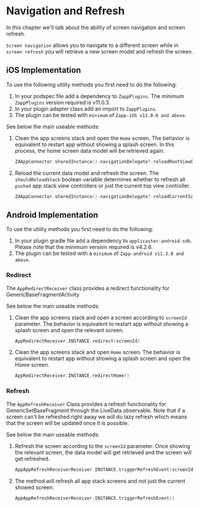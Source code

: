 # Navigation and Refresh

In this chapter we'll talk about the ability of screen navigation and screen refresh.

`Screen navigation` allows you to navigate to a different screen while in `screen refresh` you will retrieve a new screen model and refresh the screen.

## iOS Implementation

To use the following utility methods you first need to do the following:

1. In your podspec file add a dependency to `ZappPlugins`. The minimum `ZappPlugins` version required is v11.0.3.
2. In your plugin adapter class add an import to `ZappPlugins`.
3. The plugin can be tested with `minimum` of `Zapp-iOS v13.0.0 and above`.

See below the main useable methods:

1. Clean the app screens stack and open the `Home` screen. The behavior is equivalent to restart app without showing a splash screen. In this process, the home screen data model will be retrieved again.

    ```swift
    ZAAppConnector.sharedInstance().navigationDelegate?.reloadRootViewController()
    ```

2. Reload the current data model and refresh the screen. The `shouldReloadStack` boolean variable determines whether to refresh all `pushed` app stack view controllers or just the current top view controller.

    ```swift
    ZAAppConnector.sharedInstance().navigationDelegate?.reloadCurrentScreen(shouldReloadStack: Bool)
    ```

## Android Implementation

To use the utility methods you first need to do the following:

1. In your plugin gradle file add a dependency to `applicaster-android-sdk`. Please note that the minimum version required is v4.2.6.
2. The plugin can be tested with a `minimum` of `Zapp-android v11.3.0 and above`.

### Redirect

The `AppRedirectReceiver` class provides a redirect functionality for GenericBaseFragmentActivity

See below the main useable methods:

1. Clean the app screens stack and open a screen according to `screenId` parameter. The behavior is equivalent to restart app without showing a splash screen and open the relevant screen.

    ```swift
    AppRedirectReceiver.INSTANCE.redirect(screenId)
    ```

2. Clean the app screens stack and open `Home` screen. The behavior is equivalent to restart app without showing a splash screen and open the Home screen.

    ```swift
    AppRedirectReceiver.INSTANCE.redirectHome()
    ```

### Refresh

The `AppRefreshReceiver` Class provides a refresh functionality for GenericSetBaseFragment through the LiveData observable. Note that if a screen can't be refreshed right away we will do lazy refresh which means that the screen will be updated once it is possible.

See below the main useable methods:

1. Refresh the screen according to the `screenId` parameter. Once showing the relevant screen, the data model will get retrieved and the screen will get refreshed.

    ```swift
    AppAppRefreshReceiverReceiver.INSTANCE.triggerRefreshEvent(screenId)
    ```

2. The method will refresh all app stack screens and not just the current showed screen.

    ```swift
    AppAppRefreshReceiverReceiver.INSTANCE.triggerRefreshEvent()
    ```
